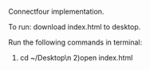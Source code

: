 Connectfour implementation.

To run: download index.html to desktop. 

Run the following commands in terminal:
1) cd ~/Desktop\n
2)open index.html

